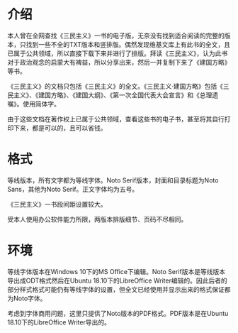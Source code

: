 # 介绍
本人曾在全网查找《三民主义》一书的电子版，无奈没有找到适合阅读的完整的版本，只找到一些不全的TXT版本和竖排版。偶然发现维基文库上有此书的全文，且已属于公共领域，所以直接下载下来并进行了排版。拜读《三民主义》，认为此书对于政治观念的启蒙大有裨益，所以分享出来，然后一并复制下来了《建国方略》等书。

《三民主义》的文档只包括《三民主义》的全文。《三民主义·建国方略》包括《三民主义》、《建国方略》、《建国大纲》、《第一次全国代表大会宣言》和《总理遗嘱》。使用简体字。

由于这些文档在著作权上已属于公共领域，查看这些书的电子书，甚至将其自行打印下来，都是可以的，且可以省钱。

# 格式

等线版本，所有文字都为等线字体。Noto Serif版本，封面和目录标题为Noto Sans，其他为Noto Serif。正文字体均为五号。

《三民主义》一书段间距设置较大。

受本人使用办公软件能力所限，两版本排版细节、页码不尽相同。

# 环境

等线字体版本在Windows 10下的MS Office下编辑。Noto Serif版本是等线版本导出成ODT格式然后在Ubuntu 18.10下的LibreOffice Writer编辑的。因此后者的部分样式格式可能仍有等线字体的设置，但全文已经使用并显示出来的格式保证都为Noto字体。

考虑到字体商用问题，这里只提供了Noto版本的PDF格式。PDF版本是在Ubuntu 18.10下的LibreOffice Writer导出的。
